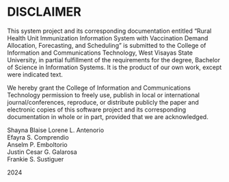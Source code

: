 # DISCLAIMER

This system project and its corresponding documentation entitled “Rural Health Unit Immunization Information System with Vaccination Demand Allocation, Forecasting, and Scheduling” is submitted to the College of Information and Communications Technology, West Visayas State University, in partial fulfillment of the requirements for the degree, Bachelor of Science in Information Systems. It is the product of our own work, except were indicated text.

We hereby grant the College of Information and Communications Technology permission to freely use, publish in local or international journal/conferences, reproduce, or distribute publicly the paper and electronic copies of this software project and its corresponding documentation in whole or in part, provided that we are acknowledged.

Shayna Blaise Lorene L. Antenorio <br>
Efayra S. Comprendio <br>
Anselm P. Emboltorio <br>
Justin Cesar G. Galarosa <br>
Frankie S. Sustiguer <br>

2024
